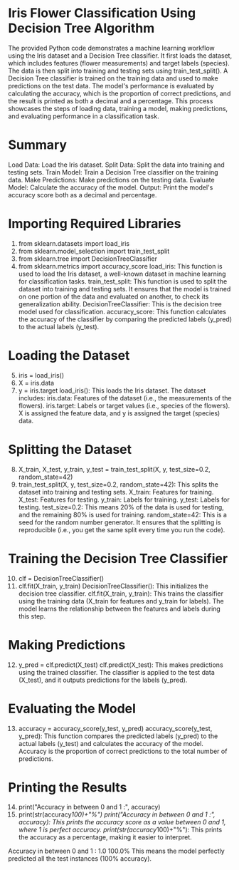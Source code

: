 # Iris Flower Classification Using Decision Tree Algorithm 

The provided Python code demonstrates a machine learning workflow using the Iris dataset and a Decision Tree classifier. It first loads the dataset, which includes features (flower measurements) and target labels (species). The data is then split into training and testing sets using train_test_split(). A Decision Tree classifier is trained on the training data and used to make predictions on the test data. The model's performance is evaluated by calculating the accuracy, which is the proportion of correct predictions, and the result is printed as both a decimal and a percentage. This process showcases the steps of loading data, training a model, making predictions, and evaluating performance in a classification task.

# Summary
  Load Data: Load the Iris dataset.
  Split Data: Split the data into training and testing sets.
  Train Model: Train a Decision Tree classifier on the training data.
  Make Predictions: Make predictions on the testing data.
  Evaluate Model: Calculate the accuracy of the model.
  Output: Print the model's accuracy score both as a decimal and percentage.

# Importing Required Libraries

  1. from sklearn.datasets import load_iris
  2. from sklearn.model_selection import train_test_split
  3. from sklearn.tree import DecisionTreeClassifier
  4. from sklearn.metrics import accuracy_score
  load_iris: This function is used to load the Iris dataset, a well-known dataset in machine learning for classification tasks.
  train_test_split: This function is used to split the dataset into training and testing sets. It ensures that the model is trained on one portion of the data and evaluated 
  on another, to check its generalization ability.
  DecisionTreeClassifier: This is the decision tree model used for classification.
  accuracy_score: This function calculates the accuracy of the classifier by comparing the predicted labels (y_pred) to the actual labels (y_test).

# Loading the Dataset

  5. iris = load_iris()
  6. X = iris.data
  7. y = iris.target
  load_iris(): This loads the Iris dataset. The dataset includes:
  iris.data: Features of the dataset (i.e., the measurements of the flowers).
  iris.target: Labels or target values (i.e., species of the flowers).
  X is assigned the feature data, and y is assigned the target (species) data.

# Splitting the Dataset

  8. X_train, X_test, y_train, y_test = train_test_split(X, y, test_size=0.2, random_state=42)
  9. train_test_split(X, y, test_size=0.2, random_state=42): This splits the dataset into training and testing sets.
  X_train: Features for training.
  X_test: Features for testing.
  y_train: Labels for training.
  y_test: Labels for testing.
  test_size=0.2: This means 20% of the data is used for testing, and the remaining 80% is used for training.
  random_state=42: This is a seed for the random number generator. It ensures that the splitting is reproducible (i.e., you get the same split every time you run the code).

# Training the Decision Tree Classifier

  10. clf = DecisionTreeClassifier()
  11. clf.fit(X_train, y_train)
  DecisionTreeClassifier(): This initializes the decision tree classifier.
  clf.fit(X_train, y_train): This trains the classifier using the training data (X_train for features and y_train for labels). The model learns the relationship between the 
  features and labels during this step.

# Making Predictions

  12. y_pred = clf.predict(X_test)
  clf.predict(X_test): This makes predictions using the trained classifier. The classifier is applied to the test data (X_test), and it outputs predictions for the labels 
  (y_pred).

# Evaluating the Model

  13. accuracy = accuracy_score(y_test, y_pred)
  accuracy_score(y_test, y_pred): This function compares the predicted labels (y_pred) to the actual labels (y_test) and calculates the accuracy of the model. Accuracy is 
  the proportion of correct predictions to the total number of predictions.

# Printing the Results

  14. print("Accuracy in between 0 and 1 :", accuracy)
  15. print(str(accuracy*100)+"%")
  print("Accuracy in between 0 and 1 :", accuracy): This prints the accuracy score as a value between 0 and 1, where 1 is perfect accuracy.
  print(str(accuracy*100)+"%"): This prints the accuracy as a percentage, making it easier to interpret.
  
  Accuracy in between 0 and 1 : 1.0
  100.0%
  This means the model perfectly predicted all the test instances (100% accuracy).

